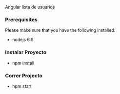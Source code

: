 Angular lista de usuarios

### Prerequisites

Please make sure that you have the following installed:

* nodejs 6.9 

### Instalar Proyecto

* npm install

### Correr Projecto

* npm start
